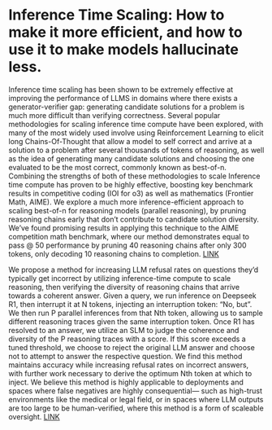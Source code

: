 # Inference Time Scaling: How to make it more efficient, and how to use it to make models hallucinate less.

Inference time scaling has been shown to be extremely effective at improving the performance of LLMS in domains where there exists a generator-verifier gap: generating candidate solutions for a problem is much more difficult than verifying correctness. Several popular methodologies for scaling inference time compute have been explored, with many of the most widely used involve using Reinforcement Learning to elicit long Chains-Of-Thought that allow a model to self correct and arrive at a solution to a problem after several thousands of tokens of reasoning, as well as the idea of generating many candidate solutions and choosing the one evaluated to be the most correct, commonly known as best-of-n. Combining the strengths of both of these methodologies to scale Inference time compute has proven to be highly effective, boosting key benchmark results in competitive coding (IOI for o3) as well as mathematics (Frontier Math, AIME). We explore a much more inference-efficient approach to scaling best-of-n for reasoning models (parallel reasoning), by pruning reasoning chains early that don’t contribute to candidate solution diversity. We’ve found promising results in applying this technique to the AIME competition math benchmark, where our method demonstrates equal to pass @ 50 performance by pruning 40 reasoning chains after only 300 tokens, only decoding 10 reasoning chains to completion.
[LINK](PruningReasoning/README.md)

We propose a method for increasing LLM refusal rates on questions they’d typically get incorrect by utilizing inference-time compute to scale reasoning, then verifying the diversity of reasoning chains that arrive towards a coherent answer. Given a query, we run inference on Deepseek R1, then interrupt it at N tokens, injecting an interruption token: “No, but”. We then run P parallel inferences from that Nth token, allowing us to sample different reasoning traces given the same interruption token. Once R1 has resolved to an answer, we utilize an SLM to judge the coherence and diversity of the P reasoning traces with a score. If this score exceeds a tuned threshold, we choose to reject the original LLM answer and choose not to attempt to answer the respective question. We find this method maintains accuracy while increasing refusal rates on incorrect answers, with further work necessary to derive the optimum Nth token at which to inject. We believe this method is highly applicable to deployments and spaces where false negatives are highly consequential— such as high-trust environments like the medical or legal field, or in spaces where LLM outputs are too large to be human-verified, where this method is a form of scaleable oversight.
[LINK](hallucinations/README.md)

